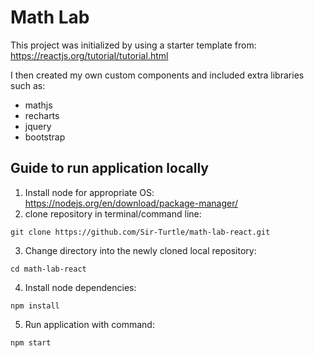 # Math Lab

This project was initialized by using a starter template from:
https://reactjs.org/tutorial/tutorial.html

I then created my own custom components and included extra libraries such as:
- mathjs
- recharts
- jquery
- bootstrap

## Guide to run application locally

1. Install node for appropriate OS:
https://nodejs.org/en/download/package-manager/
2. clone repository in terminal/command line:
```
git clone https://github.com/Sir-Turtle/math-lab-react.git
```
3. Change directory into the newly cloned local repository:
```
cd math-lab-react
```
4. Install node dependencies:
```
npm install
```
5. Run application with command: 
```
npm start
``` 
